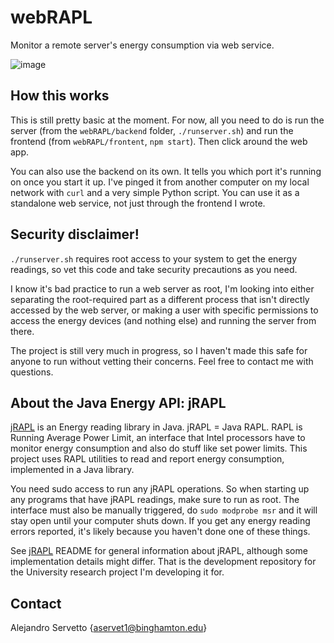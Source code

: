 # webRAPL
Monitor a remote server's energy consumption via web service.

![image](https://user-images.githubusercontent.com/54599694/126587277-bc42eb0a-2525-4b19-9e2b-28672a9b2001.png)

## How this works
This is still pretty basic at the moment. For now, all you need to do is run the server (from the `webRAPL/backend` folder,
`./runserver.sh`) and run the frontend (from `webRAPL/frontent`, `npm start`). Then click around the web app.

You can also use the backend on its own. It tells you which port it's running on once you start it up. I've pinged it from another computer on
my local network with `curl` and a very simple Python script. You can use it as a standalone web service, not just through the frontend I wrote.

## Security disclaimer!
`./runserver.sh` requires root access to your system to get the energy readings, so vet this code and take security precautions as you need.

I know it's bad practice to run a web server as root, I'm looking into either separating the root-required part as a different process that isn't
directly accessed by the web server, or making a user with specific permissions to access the energy devices (and nothing else) and running the
server from there.

The project is still very much in progress, so I haven't made this safe for anyone to run without vetting their concerns. Feel free to contact me with questions.

## About the Java Energy API: jRAPL
[jRAPL](https://github.com/aservet1/jRAPL) is an Energy reading library in Java. jRAPL = Java RAPL. RAPL is Running Average Power Limit,
an interface that Intel processors have to monitor energy consumption and also do stuff like set power limits. This project uses RAPL
utilities to read and report energy consumption, implemented in a Java library.

You need sudo access to run any jRAPL operations. So when starting up any programs that have jRAPL readings, make sure to run as root. The interface must
also be manually triggered, do `sudo modprobe msr` and it will stay open until your computer shuts down. If you get any energy reading errors reported,
it's likely because you haven't done one of these things.

See [jRAPL](https://github.com/aservet1/jRAPL) README for general information about jRAPL, although some implementation details might differ. That is the 
development repository for the University research project I'm developing it for.

## Contact
Alejandro Servetto {aservet1@binghamton.edu}
